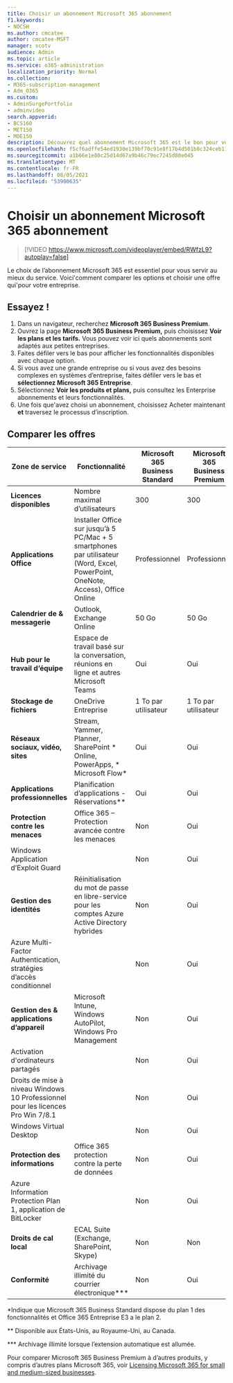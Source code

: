 ```yaml
---
title: Choisir un abonnement Microsoft 365 abonnement
f1.keywords:
- NOCSH
ms.author: cmcatee
author: cmcatee-MSFT
manager: scotv
audience: Admin
ms.topic: article
ms.service: o365-administration
localization_priority: Normal
ms.collection:
- M365-subscription-management
- Adm_O365
ms.custom:
- AdminSurgePortfolio
- adminvideo
search.appverid:
- BCS160
- MET150
- MOE150
description: Découvrez quel abonnement Microsoft 365 est le bon pour votre organisation.
ms.openlocfilehash: f5cf6adffe54ed1930e139bf70c91e8f17b4d501b8c324ceb11512ce81f4b950
ms.sourcegitcommit: a1b66e1e80c25d14d67a9b46c79ec7245d88e045
ms.translationtype: MT
ms.contentlocale: fr-FR
ms.lasthandoff: 08/05/2021
ms.locfileid: "53900635"
---
```

# <a name="choose-a-microsoft-365-subscription"></a>Choisir un abonnement Microsoft 365 abonnement

> [!VIDEO https://www.microsoft.com/videoplayer/embed/RWfzL9?autoplay=false]

Le choix de l’abonnement Microsoft 365 est essentiel pour vous servir au mieux du service. Voici&#39;comment comparer les options et choisir une offre qui&#39;pour votre entreprise.

## <a name="try-it"></a>Essayez !

1. Dans un navigateur, recherchez **Microsoft 365 Business Premium**.
2. Ouvrez la page **Microsoft 365 Business Premium,** puis choisissez **Voir les plans et les tarifs.** Vous pouvez voir ici quels abonnements sont adaptés aux petites entreprises.
3. Faites défiler vers le bas pour afficher les fonctionnalités disponibles avec chaque option.
4. Si vous avez une grande entreprise ou si vous avez des besoins complexes en systèmes d’entreprise, faites défiler vers le bas et **sélectionnez Microsoft 365 Entreprise**.
5. Sélectionnez **Voir les produits et plans,** puis consultez les Enterprise abonnements et leurs fonctionnalités.
6. Une fois que&#39;avez choisi un abonnement, choisissez Acheter maintenant  **et** traversez le processus d’inscription.

## <a name="compare-plans"></a>Comparer les offres

| Zone de service | Fonctionnalité | Microsoft 365 Business Standard | Microsoft 365 Business Premium | Office 365 Entreprise E3 |
| --- | --- | --- | --- | --- |
| **Licences disponibles** | Nombre maximal d’utilisateurs | 300 | 300 | Illimité |
| **Applications Office** | Installer Office sur jusqu’à 5 PC/Mac + 5 smartphones par utilisateur (Word, Excel, PowerPoint, OneNote, Access), Office Online | Professionnel | Professionnel | ProPlus |
| **Calendrier de &amp; messagerie** | Outlook, Exchange Online | 50 Go | 50 Go | 100 Go |
| **Hub pour le travail d’équipe** | Espace de travail basé sur la conversation, réunions en ligne et autres Microsoft Teams | Oui | Oui | Oui |
| **Stockage de fichiers** | OneDrive Entreprise | 1 To par utilisateur | 1 To par utilisateur | Illimité |
| **Réseaux sociaux, vidéo, sites** | Stream, Yammer, Planner, SharePoint \* Online, PowerApps, \* Microsoft Flow\* | Oui | Oui | Oui |
| **Applications professionnelles** | Planification d’applications - Réservations\*\* | Oui | Oui | Oui |
| **Protection contre les menaces** | Office 365 – Protection avancée contre les menaces | Non | Oui | Non |
 | Windows Application d’Exploit Guard| | Non | Oui | Non |
| **Gestion des identités** | Réinitialisation du mot de passe en libre-service pour les comptes Azure Active Directory hybrides | Non | Oui | Non |
 | Azure Multi-Factor Authentication, stratégies d’accès conditionnel | | Non | Oui | Non |
| **Gestion des &amp; applications d’appareil** | Microsoft Intune, Windows AutoPilot, Windows Pro Management | Non | Oui | Non |
 | Activation d'ordinateurs partagés | | Non | Oui | Oui |
 | Droits de mise à niveau Windows 10 Professionnel pour les licences Pro Win 7/8.1 | | Non | Oui | Non |
 | Windows Virtual Desktop | | Non | Oui | Non |
| **Protection des informations** | Office 365 protection contre la perte de données | Non | Oui | Oui |
 | Azure Information Protection Plan 1, application de BitLocker | | Non | Oui | Non |
| **Droits de cal local** | ECAL Suite (Exchange, SharePoint, Skype) | Non | Non | Oui |
| **Conformité** | Archivage illimité du courrier électronique\*\*\* | Non | Oui | Oui |

\*Indique que Microsoft 365 Business Standard dispose du plan 1 des fonctionnalités et Office 365 Entreprise E3 a le plan 2.

\*\* Disponible aux États-Unis, au Royaume-Uni, au Canada.

\*\*\* Archivage illimité lorsque l’extension automatique est allumée.

Pour comparer Microsoft 365 Business Premium à d’autres produits, y compris d’autres plans Microsoft 365, voir [Licensing Microsoft 365 for small and medium-sized businesses](/office365/servicedescriptions/microsoft-365-service-descriptions/licensing-microsoft-365-in-smb).
